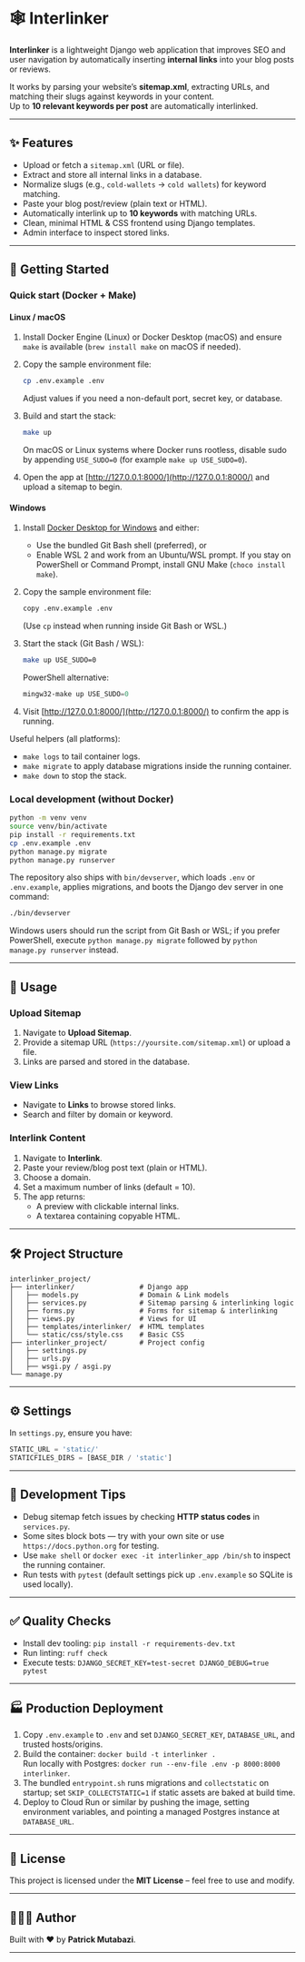 # 🕸️ Interlinker

**Interlinker** is a lightweight Django web application that improves SEO and user navigation by automatically inserting **internal links** into your blog posts or reviews.  

It works by parsing your website’s **sitemap.xml**, extracting URLs, and matching their slugs against keywords in your content.  
Up to **10 relevant keywords per post** are automatically interlinked.

---

## ✨ Features

- Upload or fetch a `sitemap.xml` (URL or file).
- Extract and store all internal links in a database.
- Normalize slugs (e.g., `cold-wallets` → `cold wallets`) for keyword matching.
- Paste your blog post/review (plain text or HTML).
- Automatically interlink up to **10 keywords** with matching URLs.
- Clean, minimal HTML & CSS frontend using Django templates.
- Admin interface to inspect stored links.

---

## 🚀 Getting Started

### Quick start (Docker + Make)

#### Linux / macOS

1. Install Docker Engine (Linux) or Docker Desktop (macOS) and ensure `make` is available (`brew install make` on macOS if needed).
2. Copy the sample environment file:

   ```bash
   cp .env.example .env
   ```

   Adjust values if you need a non-default port, secret key, or database.

3. Build and start the stack:

   ```bash
   make up
   ```

   On macOS or Linux systems where Docker runs rootless, disable sudo by appending `USE_SUDO=0` (for example `make up USE_SUDO=0`).

4. Open the app at [http://127.0.0.1:8000/](http://127.0.0.1:8000/) and upload a sitemap to begin.

#### Windows

1. Install [Docker Desktop for Windows](https://www.docker.com/products/docker-desktop/) and either:
   - Use the bundled Git Bash shell (preferred), or
   - Enable WSL 2 and work from an Ubuntu/WSL prompt.
   If you stay on PowerShell or Command Prompt, install GNU Make (`choco install make`).
2. Copy the sample environment file:

   ```bash
   copy .env.example .env
   ```

   (Use `cp` instead when running inside Git Bash or WSL.)

3. Start the stack (Git Bash / WSL):

   ```bash
   make up USE_SUDO=0
   ```

   PowerShell alternative:

   ```powershell
   mingw32-make up USE_SUDO=0
   ```

4. Visit [http://127.0.0.1:8000/](http://127.0.0.1:8000/) to confirm the app is running.

Useful helpers (all platforms):

- `make logs` to tail container logs.
- `make migrate` to apply database migrations inside the running container.
- `make down` to stop the stack.

### Local development (without Docker)

```bash
python -m venv venv
source venv/bin/activate
pip install -r requirements.txt
cp .env.example .env
python manage.py migrate
python manage.py runserver
```

The repository also ships with `bin/devserver`, which loads `.env` or `.env.example`, applies migrations, and boots the Django dev server in one command:

```bash
./bin/devserver
```

Windows users should run the script from Git Bash or WSL; if you prefer PowerShell, execute `python manage.py migrate` followed by `python manage.py runserver` instead.

---

## 🧩 Usage

### Upload Sitemap
1. Navigate to **Upload Sitemap**.  
2. Provide a sitemap URL (`https://yoursite.com/sitemap.xml`) or upload a file.  
3. Links are parsed and stored in the database.  

### View Links
- Navigate to **Links** to browse stored links.  
- Search and filter by domain or keyword.  

### Interlink Content
1. Navigate to **Interlink**.  
2. Paste your review/blog post text (plain or HTML).  
3. Choose a domain.  
4. Set a maximum number of links (default = 10).  
5. The app returns:
   - A preview with clickable internal links.  
   - A textarea containing copyable HTML.  

---

## 🛠️ Project Structure

```
interlinker_project/
├── interlinker/                # Django app
│   ├── models.py               # Domain & Link models
│   ├── services.py             # Sitemap parsing & interlinking logic
│   ├── forms.py                # Forms for sitemap & interlinking
│   ├── views.py                # Views for UI
│   ├── templates/interlinker/  # HTML templates
│   └── static/css/style.css    # Basic CSS
├── interlinker_project/        # Project config
│   ├── settings.py
│   ├── urls.py
│   ├── wsgi.py / asgi.py
└── manage.py
```

---

## ⚙️ Settings

In `settings.py`, ensure you have:

```python
STATIC_URL = 'static/'
STATICFILES_DIRS = [BASE_DIR / 'static']
```

---

## 🧪 Development Tips

- Debug sitemap fetch issues by checking **HTTP status codes** in `services.py`.
- Some sites block bots — try with your own site or use `https://docs.python.org` for testing.
- Use `make shell` or `docker exec -it interlinker_app /bin/sh` to inspect the running container.
- Run tests with `pytest` (default settings pick up `.env.example` so SQLite is used locally).

---

## ✅ Quality Checks

- Install dev tooling: `pip install -r requirements-dev.txt`
- Run linting: `ruff check`
- Execute tests: `DJANGO_SECRET_KEY=test-secret DJANGO_DEBUG=true pytest`

---

## 🏭 Production Deployment

1. Copy `.env.example` to `.env` and set `DJANGO_SECRET_KEY`, `DATABASE_URL`, and trusted hosts/origins.
2. Build the container: `docker build -t interlinker .`  
   Run locally with Postgres: `docker run --env-file .env -p 8000:8000 interlinker`.
3. The bundled `entrypoint.sh` runs migrations and `collectstatic` on startup; set `SKIP_COLLECTSTATIC=1` if static assets are baked at build time.
4. Deploy to Cloud Run or similar by pushing the image, setting environment variables, and pointing a managed Postgres instance at `DATABASE_URL`.

---

## 📜 License

This project is licensed under the **MIT License** – feel free to use and modify.  

---

## 👨🏾‍💻 Author

Built with ❤️ by **Patrick Mutabazi**.  

---
